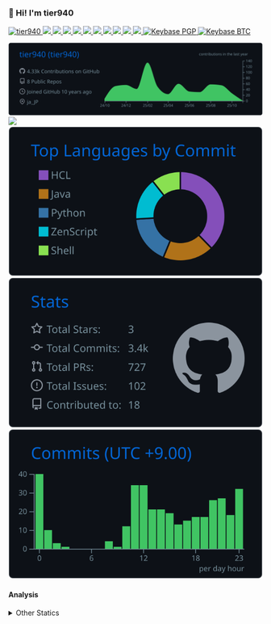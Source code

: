 ### 👋 Hi! I'm tier940

<p align="left"> 
  <a href="https://github.com/tier940/tier940/">
    <img src="https://komarev.com/ghpvc/?username=tier940" alt="tier940" />
  </a>
  <a href="http://twitter.com/tier940">
    <img height="20" src="https://img.shields.io/twitter/follow/tier940?label=Twitter&logo=twitter&style=flat" />
  </a>
  <a href="https://github.com/tier940">
    <img height="20" src="https://img.shields.io/github/followers/tier940?label=follow&logo=github&style=flat" />
  </a>
  <a href="https://www.reddit.com/user/tier940">
    <img height="20" src="https://img.shields.io/reddit/user-karma/combined/tier940?label=Reddit&logo=reddit&style=flat" />
  </a>
  <a href="https://stackoverflow.com/users/17317833/tier940">
    <img height="20" src="https://img.shields.io/stackexchange/stackoverflow/r/17317833?label=StackOverflow&logo=stack-overflow&style=flat" />
  </a>
  <a href="https://zenn.dev/tier940">
    <img height="20" src="https://zenn.badge.nikaera.com/s/tier940/likes" />
  </a>
  <a href="https://zenn.dev/tier940">
    <img height="20" src="https://zenn.badge.nikaera.com/s/tier940/followers" />
  </a>
  <a href="https://zenn.dev/tier940">
    <img height="20" src="https://zenn.badge.nikaera.com/s/tier940/articles" />
  </a>
  <a href="http://qiita.com/tier940">
    <img height="20" src="https://qiita-badge.apiapi.app/s/tier940/posts.svg" />
  </a>
  <a href="http://qiita.com/tier940">
    <img height="20" src="https://qiita-badge.apiapi.app/s/tier940/contributions.svg" />
  </a>
  <a href="https://github.com/tier940/tier940/">
    <img height="20" src="https://github.com/tier940/tier940/actions/workflows/main.yml/badge.svg" />
  </a>
  <a href="https://keybase.io/tier940">
    <img alt="Keybase PGP" src="https://img.shields.io/keybase/pgp/tier940">
  </a>
  <a href="https://keybase.io/tier940">
    <img alt="Keybase BTC" src="https://img.shields.io/keybase/btc/tier940">
  </a>
</p>

[![](https://raw.githubusercontent.com/tier940/tier940/main/profile-summary-card-output/github_dark/0-profile-details.svg)](https://github.com/vn7n24fzkq/github-profile-summary-cards)
[![](https://raw.githubusercontent.com/tier940/tier940/main/profile-summary-card-output/github_dark/1-repos-per-language.svg)](https://github.com/vn7n24fzkq/github-profile-summary-cards) [![](https://raw.githubusercontent.com/tier940/tier940/main/profile-summary-card-output/github_dark/2-most-commit-language.svg)](https://github.com/vn7n24fzkq/github-profile-summary-cards)
[![](https://raw.githubusercontent.com/tier940/tier940/main/profile-summary-card-output/github_dark/3-stats.svg)](https://github.com/vn7n24fzkq/github-profile-summary-cards) [![](https://raw.githubusercontent.com/tier940/tier940/main/profile-summary-card-output/github_dark/4-productive-time.svg)](https://github.com/vn7n24fzkq/github-profile-summary-cards)


#### Analysis
<!-- <img height="150" src="https://github.com/tier940/tier940/blob/master/images/stat.svg" alt="Alternative Text"/> -->

<details>
  <summary>Other Statics</summary>
  <!--START_SECTION:waka-->
![Code Time](http://img.shields.io/badge/Code%20Time-5%2C252%20hrs%205%20mins-blue)

**🐱 My GitHub Data** 

> 📦 45.6 kB Used in GitHub's Storage 
 > 
> 💼 Opted to Hire
 > 
> 📜 13 Public Repositories 
 > 
> 🔑 6 Private Repositories 
 > 
**I'm an Early 🐤** 

```text
🌞 Morning                2479 commits        ████░░░░░░░░░░░░░░░░░░░░░   16.25 % 
🌆 Daytime                5582 commits        █████████░░░░░░░░░░░░░░░░   36.60 % 
🌃 Evening                5609 commits        █████████░░░░░░░░░░░░░░░░   36.78 % 
🌙 Night                  1582 commits        ███░░░░░░░░░░░░░░░░░░░░░░   10.37 % 
```
📅 **I'm Most Productive on Saturday** 

```text
Monday                   1598 commits        ███░░░░░░░░░░░░░░░░░░░░░░   10.48 % 
Tuesday                  2403 commits        ████░░░░░░░░░░░░░░░░░░░░░   15.76 % 
Wednesday                1868 commits        ███░░░░░░░░░░░░░░░░░░░░░░   12.25 % 
Thursday                 1565 commits        ███░░░░░░░░░░░░░░░░░░░░░░   10.26 % 
Friday                   2201 commits        ████░░░░░░░░░░░░░░░░░░░░░   14.43 % 
Saturday                 2882 commits        █████░░░░░░░░░░░░░░░░░░░░   18.90 % 
Sunday                   2735 commits        ████░░░░░░░░░░░░░░░░░░░░░   17.93 % 
```


📊 **This Week I Spent My Time On** 

```text
🕑︎ Time Zone: Asia/Tokyo

💬 Programming Languages: 
Other                    31 hrs 34 mins      ██████████████████░░░░░░░   70.32 % 
YAML                     6 hrs 37 mins       ████░░░░░░░░░░░░░░░░░░░░░   14.74 % 
Markdown                 4 hrs 29 mins       ██░░░░░░░░░░░░░░░░░░░░░░░   10.00 % 
Java                     1 hr 18 mins        █░░░░░░░░░░░░░░░░░░░░░░░░   02.92 % 
Terraform                14 mins             ░░░░░░░░░░░░░░░░░░░░░░░░░   00.54 % 

🔥 Editors: 
Chrome                   28 hrs 58 mins      ████████████████░░░░░░░░░   64.54 % 
VS Code                  9 hrs 38 mins       █████░░░░░░░░░░░░░░░░░░░░   21.46 % 
Edge                     5 hrs 40 mins       ███░░░░░░░░░░░░░░░░░░░░░░   12.63 % 
IntelliJ IDEA            36 mins             ░░░░░░░░░░░░░░░░░░░░░░░░░   01.37 % 

💻 Operating System: 
Windows                  35 hrs 2 mins       ████████████████████░░░░░   78.03 % 
Linux                    9 hrs 51 mins       █████░░░░░░░░░░░░░░░░░░░░   21.97 % 
```

**I Mostly Code in Java** 

```text
Java                     13 repos            ████████████░░░░░░░░░░░░░   48.15 % 
ZenScript                3 repos             ███░░░░░░░░░░░░░░░░░░░░░░   11.11 % 
HCL                      2 repos             ██░░░░░░░░░░░░░░░░░░░░░░░   07.41 % 
Shell                    2 repos             ██░░░░░░░░░░░░░░░░░░░░░░░   07.41 % 
Python                   2 repos             ██░░░░░░░░░░░░░░░░░░░░░░░   07.41 % 
```



**Timeline**

![Lines of Code chart](https://raw.githubusercontent.com/tier940/tier940/main/assets/bar_graph.png)


 Last Updated on 18/02/2025 00:34:44 UTC
<!--END_SECTION:waka-->
</details>
